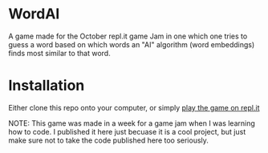 # WordAI
A game made for the October repl.it game Jam in one which one tries to guess a word based on which words an "AI" algorithm (word embeddings) finds most similar to that word.

# Installation
Either clone this repo onto your computer, or simply [play the game on repl.it](https://replit.com/@hentisch/Word-AI?v=1)

NOTE: This game was made in a week for a game jam when I was learning how to code. I published it here just becuase it is a cool project, but just make sure not to take the code published here too seriously.

